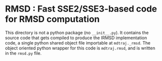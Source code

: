 RMSD : Fast SSE2/SSE3-based code for RMSD computation
=====================================================

This directory is not a python package (no `__init__.py`). It contains the
source code that gets compiled to produce the IRMSD implementation code, a
single python shared object file importable at `mdtraj._rmsd`. The object
oriented python wrapper for this code is  `mdtraj.rmsd`, and is written in
the `rmsd.py` file.
